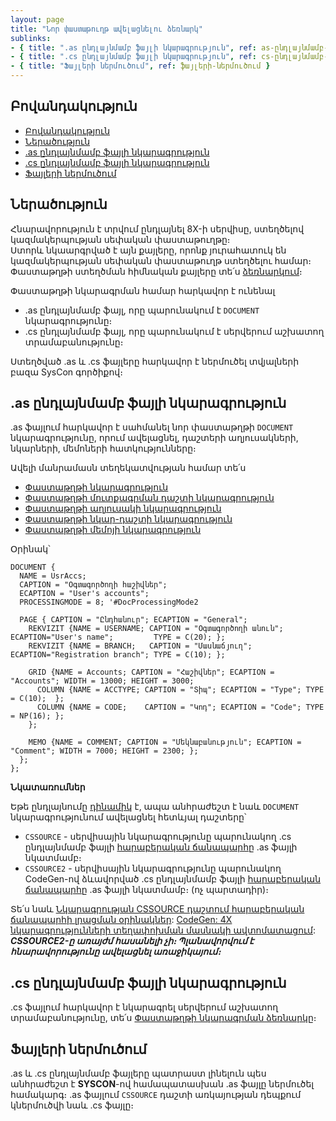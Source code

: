 ```yaml
---
layout: page
title: "Նոր փաստաթուղթ ավելացնելու ձեռնարկ" 
sublinks:
- { title: ".as ընդլայնմամբ ֆայլի նկարագրություն", ref: as-ընդլայնմամբ-ֆայլի-նկարագրություն }
- { title: ".cs ընդլայնմամբ ֆայլի նկարագրություն", ref: cs-ընդլայնմամբ-ֆայլի-նկարագրություն }
- { title: "Ֆայլերի ներմուծում", ref: ֆայլերի-ներմուծում }
---
```


## Բովանդակություն

- [Բովանդակություն](#բովանդակություն)
- [Ներածություն](#ներածություն)
- [.as ընդլայնմամբ ֆայլի նկարագրություն](#as-ընդլայնմամբ-ֆայլի-նկարագրություն)
- [.cs ընդլայնմամբ ֆայլի նկարագրություն](#cs-ընդլայնմամբ-ֆայլի-նկարագրություն)
- [Ֆայլերի ներմուծում](#ֆայլերի-ներմուծում)

## Ներածություն

Հնարավորություն է տրվում ընդլայնել 8X-ի սերվիսը, ստեղծելով կազմակերպության սեփական փաստաթուղթը։  
Ստորև նկաարգրված է այն քայլերը, որոնք յուրահատուկ են կազմակերպության սեփական փաստաթուղթ ստեղծելու համար։  
Փաստաթղթի ստեղծման հիմնական քայլերը տե՛ս [ձեռնարկում](../../server_api/definitions/document_guide.md)։

Փաստաթղթի նկարագրման համար հարկավոր է ունենալ

* .as ընդլայնմամբ ֆայլ, որը պարունակում է `DOCUMENT` նկարագրությունը։
* .cs ընդլայնմամբ ֆայլ, որը պարունակում է սերվերում աշխատող տրամաբանությունը։

Ստեղծված .as և .cs ֆայլերը հարկավոր է ներմուծել տվյալների բազա SysCon գործիքով։

## .as ընդլայնմամբ ֆայլի նկարագրություն

.as ֆայլում հարկավոր է սահմանել նոր փաստաթղթի `DOCUMENT` նկարագրությունը, որում ավելացնել, դաշտերի աղյուսակների, նկարների, մեմոների հատկությունները։

Ավելի մանրամասն տեղեկատվության համար տե՛ս
* [Փաստաթղթի նկարագրություն](https://armsoft.github.io/as4x-docs/HTM/ProgrGuide/Defs/doc.html)
* [Փաստաթղթի մուտքագրման դաշտի նկարագրություն](https://armsoft.github.io/as4x-docs/HTM/ProgrGuide/rekvizit.html)
* [Փաստաթղթի աղյուսակի նկարագրություն](https://armsoft.github.io/as4x-docs/HTM/ProgrGuide/grid.html)
* [Փաստաթղթի նկար-դաշտի նկարագրություն](https://armsoft.github.io/as4x-docs/HTM/ProgrGuide/image.html)
* [Փաստաթղթի մեմոյի նկարագրություն](https://armsoft.github.io/as4x-docs/HTM/ProgrGuide/memo.html)

Օրինակ՝

``` as4x
DOCUMENT {
  NAME = UsrAccs;
  CAPTION = "Օգտագործողի հաշիվներ";
  ECAPTION = "User's accounts";
  PROCESSINGMODE = 8; '#DocProcessingMode2
  
  PAGE { CAPTION = "Ընդհանուր"; ECAPTION = "General";
    REKVIZIT {NAME = USERNAME; CAPTION = "Օգտագործողի անուն"; ECAPTION="User's name";         TYPE = C(20); };
    REKVIZIT {NAME = BRANCH;   CAPTION = "Մասնաճյուղ";        ECAPTION="Registration branch"; TYPE = C(10); };

    GRID {NAME = Accounts; CAPTION = "Հաշիվներ"; ECAPTION = "Accounts"; WIDTH = 13000; HEIGHT = 3000;
      COLUMN {NAME = ACCTYPE; CAPTION = "Տիպ"; ECAPTION = "Type"; TYPE = C(10);  };
      COLUMN {NAME = CODE;    CAPTION = "Կոդ"; ECAPTION = "Code"; TYPE = NP(16); };
    };

    MEMO {NAME = COMMENT; CAPTION = "Մեկնաբանություն"; ECAPTION = "Comment"; WIDTH = 7000; HEIGHT = 2300; };
  };
};
```

**Նկատառումներ**

Եթե ընդլայնումը [դինամիկ](../../Architecture/extension.md#ընդլայնումների-ավելացում-syscon-գործիքով-ներմուծման-միջոցով) է, ապա անհրաժեշտ է նաև `DOCUMENT` նկարագրությունում ավելացնել հետևյալ դաշտերը՝
* `CSSOURCE` - սերվիսային նկարագրությունը պարունակող .cs ընդլայնմամբ ֆայլի [հարաբերական ճանապարհը](https://phoenixnap.com/kb/absolute-path-vs-relative-path) .as ֆայլի նկատմամբ։
* `CSSOURCE2` - սերվիսային նկարագրությունը պարունակող CodeGen-ով ձևավորված .cs ընդլայնմամբ ֆայլի [հարաբերական ճանապարհը](https://phoenixnap.com/kb/absolute-path-vs-relative-path) .as ֆայլի նկատմամբ։ (ոչ պարտադիր)։ 

Տե՛ս նաև
[Նկարագրության CSSOURCE դաշտում հարաբերական ճանապարհի լրացման օրինակներ](../../server_api/examples/relative_path_examples.md):
[CodeGen: 4X նկարագրությունների տեղափոխման մասնակի ավտոմատացում](../../server_api/CodeGen/CodeGen.md):
**_CSSOURCE2-ը առայժմ հասանելի չի։ Պլանավորվում է հնարավորությունը ավելացնել առաջիկայում։_**

## .cs ընդլայնմամբ ֆայլի նկարագրություն

.cs ֆայլում հարկավոր է նկարագրել սերվերում աշխատող տրամաբանությունը, տե՛ս [Փաստաթղթի նկարագրման ձեռնարկը](../../server_api/definitions/document_guide.md)։

## Ֆայլերի ներմուծում

.as և .cs ընդլայնմամբ ֆայլերը պատրաստ լինելուն պես անհրաժեշտ է **SYSCON**-ով համապատասխան .as ֆայլը ներմուծել համակարգ։
.as ֆայլում `CSSOURCE` դաշտի առկայության դեպքում կներմուծվի նաև .cs ֆայլը։


